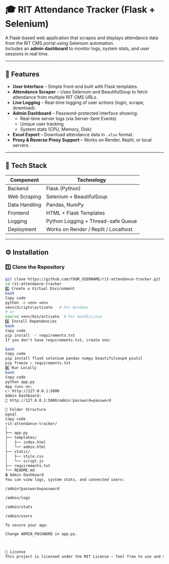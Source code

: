 # 🎓 RIT Attendance Tracker (Flask + Selenium)

A Flask-based web application that scrapes and displays attendance data from the RIT CMS portal using Selenium automation.  
Includes an **admin dashboard** to monitor logs, system stats, and user sessions in real time.

---

## 🚀 Features

- **User Interface** – Simple front-end built with Flask templates.
- **Attendance Scraper** – Uses Selenium and BeautifulSoup to fetch attendance from multiple RIT CMS URLs.
- **Live Logging** – Real-time logging of user actions (login, scrape, download).
- **Admin Dashboard** – Password-protected interface showing:
  - Real-time server logs (via Server-Sent Events)
  - Unique user tracking
  - System stats (CPU, Memory, Disk)
- **Excel Export** – Download attendance data in `.xlsx` format.
- **Proxy & Reverse Proxy Support** – Works on Render, Replit, or local servers.

---

## 🧰 Tech Stack

| Component | Technology |
|------------|-------------|
| Backend | Flask (Python) |
| Web Scraping | Selenium + BeautifulSoup |
| Data Handling | Pandas, NumPy |
| Frontend | HTML + Flask Templates |
| Logging | Python Logging + Thread-safe Queue |
| Deployment | Works on Render / Replit / Localhost |

---

## ⚙️ Installation

### 1️⃣ Clone the Repository
```bash
git clone https://github.com/YOUR_USERNAME/rit-attendance-tracker.git
cd rit-attendance-tracker
2️⃣ Create a Virtual Environment
bash
Copy code
python -m venv venv
venv\Scripts\activate   # For Windows
# or
source venv/bin/activate  # For macOS/Linux
3️⃣ Install Dependencies
bash
Copy code
pip install -r requirements.txt
If you don’t have requirements.txt, create one:

bash
Copy code
pip install flask selenium pandas numpy beautifulsoup4 psutil
pip freeze > requirements.txt
4️⃣ Run Locally
bash
Copy code
python app.py
App runs on:
👉 http://127.0.0.1:5000
Admin Dashboard:
🔐 http://127.0.0.1:5000/admin?password=password

🧩 Folder Structure
pgsql
Copy code
rit-attendance-tracker/
│
├── app.py
├── templates/
│   ├── index.html
│   └── admin.html
├── static/
│   ├── style.css
│   └── script.js
├── requirements.txt
└── README.md
🔒 Admin Dashboard
You can view logs, system stats, and connected users:

/admin?password=password

/admin/logs

/admin/stats

/admin/users

To secure your app:

Change ADMIN_PASSWORD in app.py.



🪪 License
This project is licensed under the MIT License — feel free to use and modify it.
